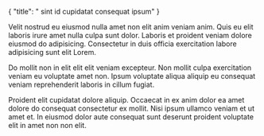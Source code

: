{
  "title": " sint id cupidatat consequat ipsum"
}

Velit nostrud eu eiusmod nulla amet non elit anim veniam anim. Quis eu elit laboris irure amet nulla culpa sunt dolor. Laboris et proident veniam dolore eiusmod do adipisicing. Consectetur in duis officia exercitation labore adipisicing sunt elit Lorem.

Do mollit non in elit elit elit veniam excepteur. Non mollit culpa exercitation veniam eu voluptate amet non. Ipsum voluptate aliqua aliquip eu consequat veniam reprehenderit laboris in cillum fugiat.

Proident elit cupidatat dolore aliquip. Occaecat in ex anim dolor ea amet dolore do consequat consectetur ex mollit. Nisi ipsum ullamco veniam et ut amet et. In eiusmod dolor aute consequat sunt deserunt proident voluptate elit in amet non non elit.